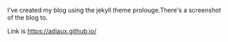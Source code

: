 I've created my blog using the jekyll theme prolouge.There's a screenshot of the blog to. <br />

Link is https://adiaux.github.io/
